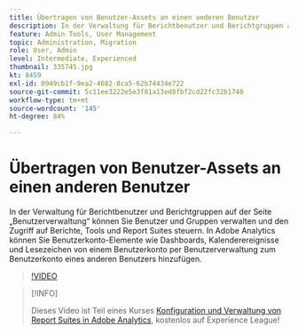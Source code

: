 ```yaml
---
title: Übertragen von Benutzer-Assets an einen anderen Benutzer
description: In der Verwaltung für Berichtbenutzer und Berichtgruppen auf der Seite „Benutzerverwaltung“ können Sie Benutzer und Gruppen verwalten und den Zugriff auf Berichte, Tools und Report Suites steuern. In Adobe Analytics können Sie Benutzerkonto-Elemente wie Dashboards, Kalenderereignisse und Lesezeichen von einem Benutzerkonto per Benutzerverwaltung zum Benutzerkonto eines anderen Benutzers hinzufügen.
feature: Admin Tools, User Management
topic: Administration, Migration
role: User, Admin
level: Intermediate, Experienced
thumbnail: 335745.jpg
kt: 8459
exl-id: 0949cb1f-9ea2-4682-8ca5-62b74434e722
source-git-commit: 5c11ee3222e5e3f81a13ed8fbf2cd22fc32b1740
workflow-type: tm+mt
source-wordcount: '145'
ht-degree: 84%

---
```


# Übertragen von Benutzer-Assets an einen anderen Benutzer

In der Verwaltung für Berichtbenutzer und Berichtgruppen auf der Seite „Benutzerverwaltung“ können Sie Benutzer und Gruppen verwalten und den Zugriff auf Berichte, Tools und Report Suites steuern. In Adobe Analytics können Sie Benutzerkonto-Elemente wie Dashboards, Kalenderereignisse und Lesezeichen von einem Benutzerkonto per Benutzerverwaltung zum Benutzerkonto eines anderen Benutzers hinzufügen.

>[!VIDEO](https://video.tv.adobe.com/v/335745/?quality=12&learn=on)

>[!INFO]
>
> Dieses Video ist Teil eines Kurses [Konfiguration und Verwaltung von Report Suites in Adobe Analytics](https://experienceleague.adobe.com/?recommended=Analytics-A-1-2021.1.administration&amp;lang=de), kostenlos auf Experience League!